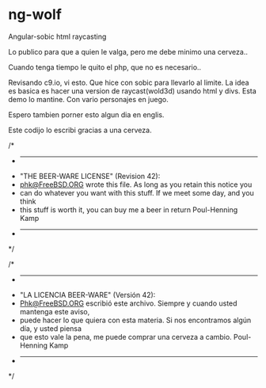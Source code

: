 # ng-wolf
Angular-sobic html raycasting

Lo publico para que a quien le valga, pero me debe minimo una cerveza..

Cuando tenga tiempo le quito el php, que no es necesario..

Revisando c9.io, vi esto. Que hice con sobic para llevarlo al limite.
La idea es basica es hacer una version de raycast(wold3d) usando html y divs.
Esta demo lo mantine. Con vario personajes en juego.

Espero tambien porner esto algun dia en englis.


Este codijo lo escribi gracias a una cerveza.

/*
 * ----------------------------------------------------------------------------
 * "THE BEER-WARE LICENSE" (Revision 42):
 * <phk@FreeBSD.ORG> wrote this file. As long as you retain this notice you
 * can do whatever you want with this stuff. If we meet some day, and you think
 * this stuff is worth it, you can buy me a beer in return Poul-Henning Kamp
 * ----------------------------------------------------------------------------
 */
 
 /*
* ----------------------------------------------------------------------------
* "LA LICENCIA BEER-WARE" (Versión 42):
* <Phk@FreeBSD.ORG> escribió este archivo. Siempre y cuando usted mantenga este aviso,
* puede hacer lo que quiera con esta materia. Si nos encontramos algún día, y usted piensa
* que esto vale la pena, me puede comprar una cerveza a cambio. Poul-Henning Kamp
* ----------------------------------------------------------------------------
*/
